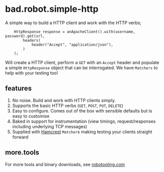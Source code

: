# bad.robot.simple-http

A simple way to build a HTTP client and work with the HTTP verbs;

        HttpResponse response = anApacheClient().with(username, password).get(url,
            headers(
                header("Accept", "application/json"),
            )
        );

Will create a HTTP client, perform a `GET` with an `Accept` header and populate a simple `HttpResponse` object that can be interrogated. We have `Matchers` to help with your testing too!

## features

1. No noise. Build and work with HTTP clients simply.
1. Supports the basic HTTP verbs (`GET`, `POST`, `PUT`, `DELETE`)
1. Easy to configure. Comes out of the box with sensible defaults but is easy to customise
1. Baked in support for instrumentation (view timings, request/responses including underlying TCP messages) 
1. Supplied with [Hamcrest](http://code.google.com/p/hamcrest/) `Matcher`s making testing your clients straight forward

## more.tools

For more tools and binary downloads, see [robotooling.com](http://www.robotooling.com)